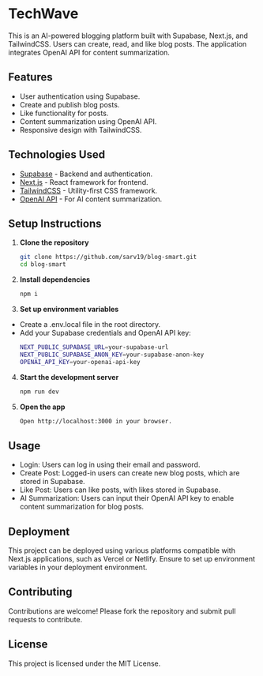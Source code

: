 # TechWave

This is an AI-powered blogging platform built with Supabase, Next.js, and TailwindCSS. Users can create, read, and like blog posts. The application integrates OpenAI API for content summarization.

## Features

- User authentication using Supabase.
- Create and publish blog posts.
- Like functionality for posts.
- Content summarization using OpenAI API.
- Responsive design with TailwindCSS.

## Technologies Used

- [Supabase](https://supabase.io/) - Backend and authentication.
- [Next.js](https://nextjs.org/) - React framework for frontend.
- [TailwindCSS](https://tailwindcss.com/) - Utility-first CSS framework.
- [OpenAI API](https://beta.openai.com/docs/) - For AI content summarization.

## Setup Instructions

1. **Clone the repository**
   ```bash
   git clone https://github.com/sarv19/blog-smart.git
   cd blog-smart
   ```
2. **Install dependencies**
   ```bash
   npm i
   ```
3. **Set up environment variables**

- Create a .env.local file in the root directory.
- Add your Supabase credentials and OpenAI API key:
  ```bash
  NEXT_PUBLIC_SUPABASE_URL=your-supabase-url
  NEXT_PUBLIC_SUPABASE_ANON_KEY=your-supabase-anon-key
  OPENAI_API_KEY=your-openai-api-key
  ```

4. **Start the development server**
   ```bash
   npm run dev
   ```
5. **Open the app**
   ```bash
   Open http://localhost:3000 in your browser.
   ```

## Usage

- Login: Users can log in using their email and password.
- Create Post: Logged-in users can create new blog posts, which are stored in Supabase.
- Like Post: Users can like posts, with likes stored in Supabase.
- AI Summarization: Users can input their OpenAI API key to enable content summarization for blog posts.

## Deployment

This project can be deployed using various platforms compatible with Next.js applications, such as Vercel or Netlify. Ensure to set up environment variables in your deployment environment.

## Contributing

Contributions are welcome! Please fork the repository and submit pull requests to contribute.

## License

This project is licensed under the MIT License.

